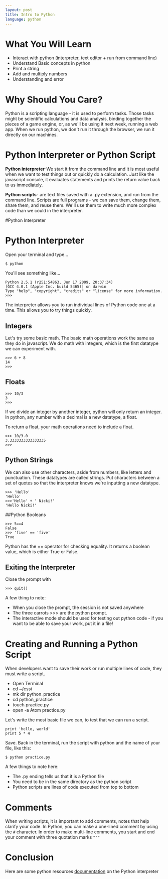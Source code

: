```yaml
---
layout: post
title: Intro to Python
language: python
---
```

# What You Will Learn
+	Interact with python (interpreter, text editor + run from command line)
+ Understand Basic concepts in python
+ Print a string
+ Add and multiply numbers
+ Understanding and error

# Why Should You Care?
Python is a scripting language - it is used to perform tasks. Those tasks might be scientific calculations and data analysis, binding together the pieces of a game engine, or, as we'll be using it next week, running a web app. When we run python, we don't run it through the browser, we run it directly on our machines.

# Python Interpreter or Python Script

**Python interpreter**-We start it from the command line and it is most useful when we want to test things out or quickly do a calculation. Just like the javascript console, it evaluates statements and prints the return value back to us immediately.

**Python scripts**- are text files saved with a .py extension, and run from the command line. Scripts are full programs - we can save them, change them, share them, and reuse them. We'll use them to write much more complex code than we could in the interpreter.

#Python Interpreter

# Python Interpreter
Open your terminal and type...
```
$ python
```
You'll see something like...
```
Python 2.5.1 (r251:54863, Jun 17 2009, 20:37:34)
[GCC 4.0.1 (Apple Inc. build 5465)] on darwin
Type "help", "copyright", "credits" or "license" for more information.
>>>
```
The interpreter allows you to run individual lines of Python code one at a time. This allows you to try things quickly.

## Integers
Let's try some basic math. The basic math operations work the same as they do in javascript. We do math with integers, which is the first datatype we can experiment with.
```
>>> 6 + 8
14
>>>
```

## Floats
```
>>> 10/3
3
>>>
```
If we divide an integer by another integer, python will only return an integer. In python, any number with a decimal is a new datatype, a float.

To return a float, your math operations need to include a float.
```
>>> 10/3.0
3.3333333333333335
>>>
```

## Python Strings
We can also use other characters, aside from numbers, like letters and punctuation. These datatypes are called strings. Put characters between a set of quotes so that the interpreter knows we're inputting a new datatype.
```
>>> 'Hello'
'Hello'
>>>'Hello' + ' Nicki!'
'Hello Nicki!'
```

##Python Booleans
```
>>> 5==4
False
>>> 'five' == 'five'
True
```

Python has the == operator for checking equality. It returns a boolean value, which is either True or False.

## Exiting the Interpreter
Close the prompt with
```
>>> quit()
```
A few thing to note:
+ When you close the prompt, the session is not saved anywhere
+ The three carrots >>> are the python prompt.  
+ The interactive mode should be used for testing out python code - if you want to be able to save your work, put it in a file!

# Creating and Running a Python Script

When developers want to save their work or run multiple lines of code, they must write a script.

+ Open Terminal
+ cd ~/cssi
+ mk dir python_practice
+ cd python_practice
+ touch practice.py
+ open -a Atom practice.py

Let's write the most basic file we can, to test that we can run a script.
```
print 'hello, world'
print 5 * 4
```
Save. Back in the terminal, run the script with python and the name of your file, like this:

```
$ python practice.py
```

A few things to note here:
+ The .py ending tells us that it is a Python file
+ You need to be in the same directory as the python script
+ Python scripts are lines of code executed from top to bottom

# Comments
When writing scripts, it is important to add comments, notes that help clarify your code. In Python, you can make a one-lined comment by using the `#` character. In order to make multi-line comments, you start and end your comment with three quotation marks `"""`


# Conclusion
Here are some python resources <a href="http://anandology.com/python-practice-book/getting-started.html">documentation</a> on the Python interpreter
